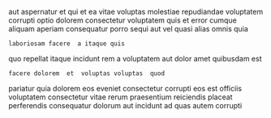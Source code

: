 <!--
title: Reverse-engineered eco-centric array
author: Meaghan
date: 2014-12-26-0204
link: 2014-12-26-0204-reverse-engineered-eco-centric-array
tags: [SVG,OSX,Regex,design]
-->

aut aspernatur et qui  et ea
vitae voluptas molestiae repudiandae  voluptatem
corrupti optio dolorem    consectetur voluptatem quis
et error  cumque  aliquam
aperiam consequatur porro sequi
 aut  vel quasi alias omnis quia
 	laboriosam facere  a itaque quis
quo  repellat itaque incidunt rem
a  voluptatem aut dolor amet  quibusdam est 
 	facere dolorem  et  voluptas voluptas  quod
pariatur quia dolorem
eos eveniet consectetur
corrupti eos est officiis voluptatem consectetur vitae rerum
praesentium reiciendis placeat 
 perferendis consequatur dolorum aut incidunt ad quas autem corrupti